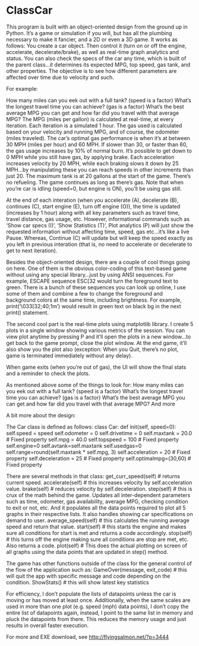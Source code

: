# ClassCar
This program is built with an object-oriented design from the ground up in Python. It’s a game or simulation if you will, but has all the plumbing necessary to make it fancier, and a 2D or even a 3D game. It works as follows:
You create a car object. Then control it (turn on or off the engine, accelerate, decelerate/brake), as well as real-time graph analytics and status. You can also check the specs of the car any time, which is built of the parent class…it determines its expected MPG, top speed, gas tank, and other properties. The objective is to see how different parameters are affected over time due to velocity and such.

For example:

How many miles can you eek out with a full tank? (speed is a factor)
What’s the longest travel time you can achieve? (gas is a factor)
What’s the best average MPG you can get and how far did you travel with that average MPG?
The MPG (miles per gallon) is calculated at real-time, at every iteration. Each iteration is a simulated 1 hour. The gas used is calculated based on your velocity and running MPG, and of course, the odometer (miles traveled). The car’s optimal gas performance is when it’s at between 30 MPH (miles per hour) and 60 MPH. If slower than 30, or faster than 60, the gas usage increases by 10% of normal burn. It’s possible to get down to 0 MPH while you still have gas, by applying brake. Each acceleration increases velocity by 20 MPH, while each braking slows it down by 25 MPH…by manipulating these you can reach speeds in other increments than just 20. The maximum tank is at 20 gallons at the start of the game. There’s no refueling. The game continues as long as there’s gas. Note that when you’re car is idling (speed=0, but engine is ON), you’ll be using gas still.

At the end of each interation (when you accelerate (A), decelerate (B), continues (C), start engine (E), turn off engine (O)), the time is updated (increases by 1 hour) along with all key parameters such as travel time, travel distance, gas usage, etc. However, informational commands such as ‘Show car specs (I)’, ‘Show Statistics (T)’, Plot analytics (P) will just show the requested information without affecting time, speed, gas etc…it’s like a live Pause. Whereas, Continue (C) will update but will keep the speed exactly as you left in previous interation (that is, no need to accelerate or decelerate to get to next iteration).

Besides the object-oriented design, there are a couple of cool things going on here. One of them is the obvious color-coding of this text-based game without using any special library…just by using ANSI sequences. For example, ESCAPE sequence ESC[32 would turn the foreground text to green. There is a bunch of these sequences you can look up online, I use some of them and combine a few to change the foreground and background colors at the same time, including brightness. For example, print(‘\033[32;40;1m’) would result in green text on black bg in the next print() statement.

The second cool part is the real-time plots using matplotlib library. I create 5 plots in a single window showing various metrics of the session. You can view plot anytime by pressing P and it’ll open the plots in a new window…to get back to the game prompt, close the plot window. At the end game, it’ll also show you the plot also (exception: When you Quit, there’s no plot, game is terminated immediately without any delay).

When game exits (when you’re out of gas), the UI will show the final stats and a reminder to check the plots.

As mentioned above some of the things to look for:
  How many miles can you eek out with a full tank? (speed is a factor)
  What’s the longest travel time you can achieve? (gas is a factor)
  What’s the best average MPG you can get and how far did you travel with that average MPG?
  And more
 
 A bit more about the design:

The Car class is defined as follows:
  class Car:
  def init(self, speed=0):
  self.speed = speed
  self.odometer = 0
  self.drivetime = 0
  self.maxtank = 20.0 # Fixed property
  self.mpg = 40.0
  self.topspeed = 100 # Fixed property
  self.engine=0
  self.avtank=self.maxtank
  self.usedgas=0
  self.range=round(self.maxtank * self.mpg, 3)
  self.acceleration = 20 # Fixed property
  self.deceleration = 25 # Fixed property
  self.optimalmpg=(30,60) # Fixed property

There are several methods in that class:
  get_curr_speed(self) # returns current speed.
  accelerate(self) # this increases velocity by self.acceleration value.
  brake(self) # reduces velocity by self.deceleration.
  step(self) # this is crux of the math behind the game. Updates all inter-dependent parameters such as time, odometer, gas availability, average MPG, checking condition to exit or not, etc. And it populates all the data points required to plot all 5 graphs in their respective lists. It also handles showing car specifications on demand to user.
  average_speed(self) # this calculates the running average speed and return that value.
  start(self) # this starts the engine and makes sure all conditions for start is met and returns a code accordingly.
  stop(self) # this turns off the engine making sure all conditions are stop are met, etc. Also returns a code.
  plot(self) # This does the actual plotting on screen of all graphs using the data points that are updated in step() method.

The game has other functions outside of the class for the general control of the flow of the application such as:
GameOver(message, exit_code) # this will quit the app with specific message and code depending on the condition.
ShowStats() # this will show latest key statistics

For efficiency, I don’t populate the lists of datapoints unless the car is moving or has moved at least once. Additionally, when the same scales are used in more than one plot (e.g. speed (mph) data points), I don’t copy the entire list of datapoints again, instead, I point to the same list in memory and pluck the datapoints from there. This reduces the memory usage and just results in overall faster execution.

For more and EXE download, see http://flyingsalmon.net/?p=3444
